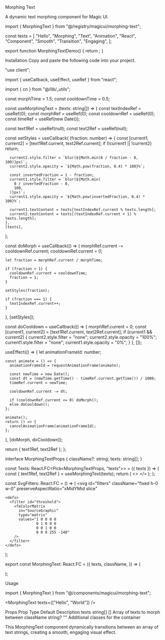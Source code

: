 Morphing Text

A dynamic text morphing component for Magic UI.

import { MorphingText } from "@/registry/magicui/morphing-text";
 
const texts = [
  "Hello",
  "Morphing",
  "Text",
  "Animation",
  "React",
  "Component",
  "Smooth",
  "Transition",
  "Engaging",
];
 
export function MorphingTextDemo() {
  return <MorphingText texts={texts} />;
}

Installation
Copy and paste the following code into your project.

"use client";
 
import { useCallback, useEffect, useRef } from "react";
 
import { cn } from "@/lib/_utils";

 
const morphTime = 1.5;
const cooldownTime = 0.5;
 
const useMorphingText = (texts: string[]) => {
  const textIndexRef = useRef(0);
  const morphRef = useRef(0);
  const cooldownRef = useRef(0);
  const timeRef = useRef(new Date());
 
  const text1Ref = useRef<HTMLSpanElement>(null);
  const text2Ref = useRef<HTMLSpanElement>(null);
 
  const setStyles = useCallback(
    (fraction: number) => {
      const [current1, current2] = [text1Ref.current, text2Ref.current];
      if (!current1 || !current2) return;
 
      current2.style.filter = `blur(${Math.min(8 / fraction - 8, 100)}px)`;
      current2.style.opacity = `${Math.pow(fraction, 0.4) * 100}%`;
 
      const invertedFraction = 1 - fraction;
      current1.style.filter = `blur(${Math.min(
        8 / invertedFraction - 8,
        100,
      )}px)`;
      current1.style.opacity = `${Math.pow(invertedFraction, 0.4) * 100}%`;
 
      current1.textContent = texts[textIndexRef.current % texts.length];
      current2.textContent = texts[(textIndexRef.current + 1) % texts.length];
    },
    [texts],
  );
 
  const doMorph = useCallback(() => {
    morphRef.current -= cooldownRef.current;
    cooldownRef.current = 0;
 
    let fraction = morphRef.current / morphTime;
 
    if (fraction > 1) {
      cooldownRef.current = cooldownTime;
      fraction = 1;
    }
 
    setStyles(fraction);
 
    if (fraction === 1) {
      textIndexRef.current++;
    }
  }, [setStyles]);
 
  const doCooldown = useCallback(() => {
    morphRef.current = 0;
    const [current1, current2] = [text1Ref.current, text2Ref.current];
    if (current1 && current2) {
      current2.style.filter = "none";
      current2.style.opacity = "100%";
      current1.style.filter = "none";
      current1.style.opacity = "0%";
    }
  }, []);
 
  useEffect(() => {
    let animationFrameId: number;
 
    const animate = () => {
      animationFrameId = requestAnimationFrame(animate);
 
      const newTime = new Date();
      const dt = (newTime.getTime() - timeRef.current.getTime()) / 1000;
      timeRef.current = newTime;
 
      cooldownRef.current -= dt;
 
      if (cooldownRef.current <= 0) doMorph();
      else doCooldown();
    };
 
    animate();
    return () => {
      cancelAnimationFrame(animationFrameId);
    };
  }, [doMorph, doCooldown]);
 
  return { text1Ref, text2Ref };
};
 
interface MorphingTextProps {
  className?: string;
  texts: string[];
}
 
const Texts: React.FC<Pick<MorphingTextProps, "texts">> = ({ texts }) => {
  const { text1Ref, text2Ref } = useMorphingText(texts);
  return (
    <>
      <span
        className="absolute inset-x-0 top-0 m-auto inline-block w-full"
        ref={text1Ref}
      />
      <span
        className="absolute inset-x-0 top-0 m-auto inline-block w-full"
        ref={text2Ref}
      />
    </>
  );
};
 
const SvgFilters: React.FC = () => (
  <svg
    id="filters"
    className="fixed h-0 w-0"
    preserveAspectRatio="xMidYMid slice"
  >
    <defs>
      <filter id="threshold">
        <feColorMatrix
          in="SourceGraphic"
          type="matrix"
          values="1 0 0 0 0
                  0 1 0 0 0
                  0 0 1 0 0
                  0 0 0 255 -140"
        />
      </filter>
    </defs>
  </svg>
);
 
export const MorphingText: React.FC<MorphingTextProps> = ({
  texts,
  className,
}) => (
  <div
    className={cn(
      "relative mx-auto h-16 w-full max-w-screen-md text-center font-sans text-[40pt] font-bold leading-none [filter:url(#threshold)_blur(0.6px)] md:h-24 lg:text-[6rem]",
      className,
    )}
  >
    <Texts texts={texts} />
    <SvgFilters />
  </div>
);

Usage

import { MorphingText } from "@/components/magicui/morphing-text";

<MorphingText texts={["Hello", "World"]} />

Props
Prop	Type	Default	Description
texts	string[]	[]	Array of texts to morph between
className	string?	""	Additional classes for the container

This MorphingText component dynamically transitions between an array of text strings, creating a smooth, engaging visual effect.